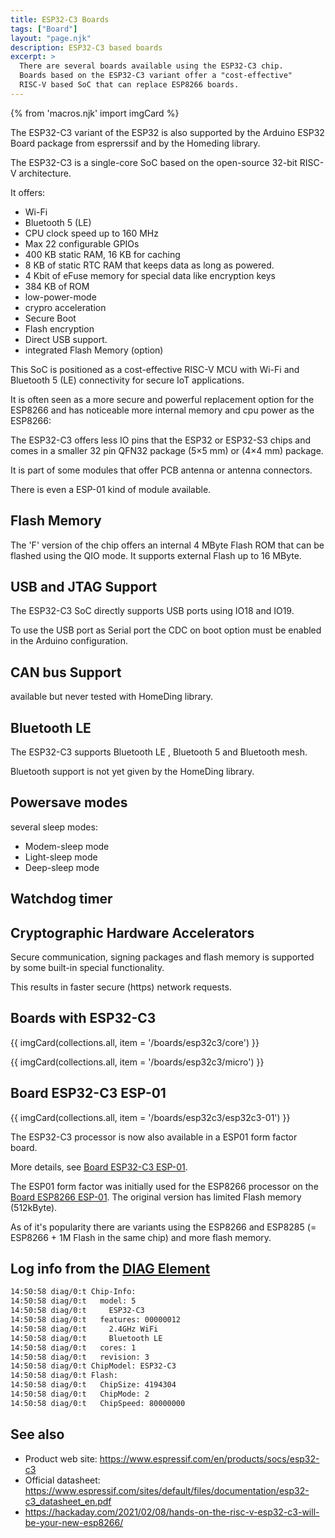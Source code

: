 ```yaml
---
title: ESP32-C3 Boards
tags: ["Board"]
layout: "page.njk"
description: ESP32-C3 based boards
excerpt: >
  There are several boards available using the ESP32-C3 chip.
  Boards based on the ESP32-C3 variant offer a "cost-effective"
  RISC-V based SoC that can replace ESP8266 boards.
---
```


{% from 'macros.njk' import imgCard %}

The ESP32-C3 variant of the ESP32 is also supported by the Arduino ESP32 Board package from esprerssif and by the Homeding library.

The ESP32-C3 is a single-core SoC based on the open-source 32-bit RISC-V architecture.

It offers:
* Wi-Fi
* Bluetooth 5 (LE)
* CPU clock speed up to 160 MHz
* Max 22 configurable GPIOs
* 400 KB static RAM, 16 KB for caching
* 8 KB of static RTC RAM that keeps data as long as powered.
* 4 Kbit of eFuse memory for special data like encryption keys
* 384 KB of ROM
* low-power-mode
* crypro acceleration
* Secure Boot
* Flash encryption
* Direct USB support.
* integrated Flash Memory (option)

This SoC is positioned as a cost-effective RISC-V MCU with Wi-Fi and Bluetooth 5 (LE) connectivity for secure IoT applications.

It is often seen as a more secure and powerful replacement option for the ESP8266 and 
has noticeable more internal memory and cpu power as the ESP8266:

The ESP32-C3 offers less IO pins that the ESP32 or ESP32-S3 chips and comes in a smaller
32 pin QFN32 package (5×5 mm) or (4×4 mm) package.

It is part of some modules that offer PCB antenna or antenna connectors.

There is even a ESP-01 kind of module available.


## Flash Memory

The 'F' version of the chip offers an internal 4 MByte Flash ROM that can be flashed using the QIO mode. It supports external Flash up to 16 MByte.


## USB and JTAG Support

The ESP32-C3 SoC directly supports USB ports using IO18 and IO19.

To use the USB port as Serial port the CDC on boot option must be enabled in the Arduino configuration.


## CAN bus Support

available but never tested with HomeDing library.


## Bluetooth LE

The ESP32-C3 supports Bluetooth LE , Bluetooth 5 and Bluetooth mesh.

Bluetooth support is not yet given by the HomeDing library.


## Powersave modes

several sleep modes:

* Modem-sleep mode
* Light-sleep mode
* Deep-sleep mode


## Watchdog timer


## Cryptographic Hardware Accelerators

Secure communication, signing packages and flash memory is supported by some built-in special functionality.

This results in faster secure (https) network requests.


## Boards with ESP32-C3

{{ imgCard(collections.all, item = '/boards/esp32c3/core') }}

{{ imgCard(collections.all, item = '/boards/esp32c3/micro') }}


## Board ESP32-C3 ESP-01

{{ imgCard(collections.all, item = '/boards/esp32c3/esp32c3-01') }}

The ESP32-C3 processor is now also available in a ESP01 form factor board.

More details, see [Board ESP32-C3 ESP-01](/boards/esp32c3/esp32c3-01.md).

The ESP01 form factor was initially used for the ESP8266 processor on the [Board ESP8266 ESP-01](/boards/esp8266/esp01.md).
The original version has limited Flash memory (512kByte).

As of it's popularity there are variants using the ESP8266 and ESP8285 (= ESP8266 + 1M Flash in the same chip)
and more flash memory.




## Log info from the [DIAG Element](/elements/diag.md)

``` txt
14:50:58 diag/0:t Chip-Info:
14:50:58 diag/0:t   model: 5
14:50:58 diag/0:t     ESP32-C3
14:50:58 diag/0:t   features: 00000012
14:50:58 diag/0:t     2.4GHz WiFi
14:50:58 diag/0:t     Bluetooth LE
14:50:58 diag/0:t   cores: 1
14:50:58 diag/0:t   revision: 3
14:50:58 diag/0:t ChipModel: ESP32-C3
14:50:58 diag/0:t Flash:
14:50:58 diag/0:t   ChipSize: 4194304
14:50:58 diag/0:t   ChipMode: 2
14:50:58 diag/0:t   ChipSpeed: 80000000
```


## See also

* Product web site: <https://www.espressif.com/en/products/socs/esp32-c3>
* Official datasheet: <https://www.espressif.com/sites/default/files/documentation/esp32-c3_datasheet_en.pdf>
* <https://hackaday.com/2021/02/08/hands-on-the-risc-v-esp32-c3-will-be-your-new-esp8266/>

